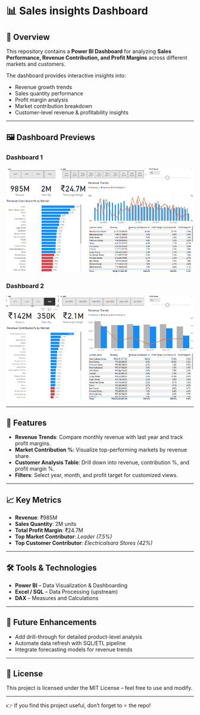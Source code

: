 # 📊 Sales insights Dashboard  

## 📌 Overview  
This repository contains a **Power BI Dashboard** for analyzing **Sales Performance, Revenue Contribution, and Profit Margins** across different markets and customers.  

The dashboard provides interactive insights into:  
- Revenue growth trends  
- Sales quantity performance  
- Profit margin analysis  
- Market contribution breakdown  
- Customer-level revenue & profitability insights  

---

## 🖼️ Dashboard Previews  
### Dashboard 1  
![Dashboard Preview 1](Final%20dashboard.png)  

### Dashboard 2  
![Dashboard Preview 2](Dashboard.png)  

---

## 🚀 Features  
- **Revenue Trends**: Compare monthly revenue with last year and track profit margins.  
- **Market Contribution %**: Visualize top-performing markets by revenue share.  
- **Customer Analysis Table**: Drill down into revenue, contribution %, and profit margin %.  
- **Filters**: Select year, month, and profit target for customized views.  

---

## 📈 Key Metrics  
- **Revenue**: ₹985M  
- **Sales Quantity**: 2M units  
- **Total Profit Margin**: ₹24.7M  
- **Top Market Contributor**: *Leader (7.5%)*  
- **Top Customer Contributor**: *Electricalsara Stores (42%)*  

---

## 🛠️ Tools & Technologies  
- **Power BI** – Data Visualization & Dashboarding  
- **Excel / SQL** – Data Processing (upstream)  
- **DAX** – Measures and Calculations  

---

## 🔮 Future Enhancements  
- Add drill-through for detailed product-level analysis  
- Automate data refresh with SQL/ETL pipeline  
- Integrate forecasting models for revenue trends  

---

## 📜 License  
This project is licensed under the MIT License – feel free to use and modify.  

---

👉 If you find this project useful, don’t forget to ⭐ the repo!  
